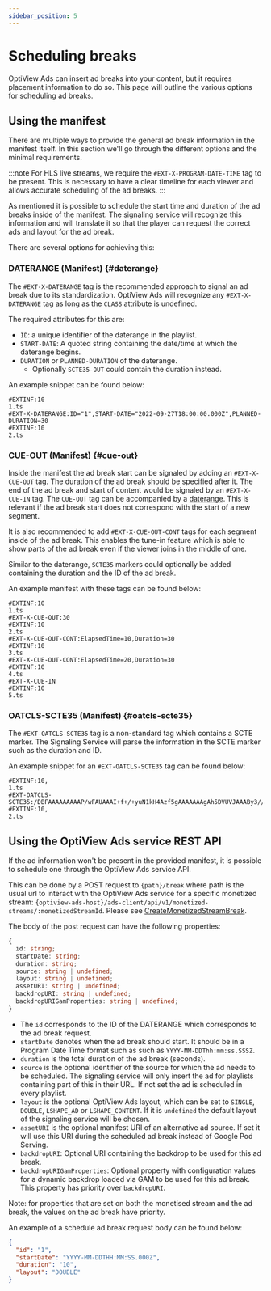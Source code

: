 ```yaml
---
sidebar_position: 5
---
```


# Scheduling breaks

OptiView Ads can insert ad breaks into your content, but it requires placement information to do so. This page will outline the various options for scheduling ad breaks.

## Using the manifest

There are multiple ways to provide the general ad break information in the manifest itself.
In this section we'll go through the different options and the minimal requirements.

:::note
For HLS live streams, we require the `#EXT-X-PROGRAM-DATE-TIME` tag to be present.
This is necessary to have a clear timeline for each viewer and allows accurate scheduling of the ad breaks.
:::

As mentioned it is possible to schedule the start time and duration of the ad breaks inside of the manifest.
The signaling service will recognize this information and will translate it so that the player can request the correct ads and layout for the ad break.

There are several options for achieving this:

### DATERANGE (Manifest) {#daterange}

The `#EXT-X-DATERANGE` tag is the recommended approach to signal an ad break due to its standardization.
OptiView Ads will recognize any `#EXT-X-DATERANGE` tag as long as the `CLASS` attribute is undefined.

The required attributes for this are:

- `ID`: a unique identifier of the daterange in the playlist.
- `START-DATE`: A quoted string containing the date/time at which the daterange begins.
- `DURATION` or `PLANNED-DURATION` of the daterange.
  - Optionally `SCTE35-OUT` could contain the duration instead.

An example snippet can be found below:

```
#EXTINF:10
1.ts
#EXT-X-DATERANGE:ID="1",START-DATE="2022-09-27T18:00:00.000Z",PLANNED-DURATION=30
#EXTINF:10
2.ts
```

### CUE-OUT (Manifest) {#cue-out}

Inside the manifest the ad break start can be signaled by adding an `#EXT-X-CUE-OUT` tag. The duration of the ad break should be specified after it. The end of the ad break and start of content would be signaled by an `#EXT-X-CUE-IN` tag. The `CUE-OUT` tag can be accompanied by a [daterange](#daterange). This is relevant if the ad break start does not correspond with the start of a new segment.

It is also recommended to add `#EXT-X-CUE-OUT-CONT` tags for each segment inside of the ad break.
This enables the tune-in feature which is able to show parts of the ad break even if the viewer joins in the middle of one.

Similar to the daterange, `SCTE35` markers could optionally be added containing the duration and the ID of the ad break.

An example manifest with these tags can be found below:

```
#EXTINF:10
1.ts
#EXT-X-CUE-OUT:30
#EXTINF:10
2.ts
#EXT-X-CUE-OUT-CONT:ElapsedTime=10,Duration=30
#EXTINF:10
3.ts
#EXT-X-CUE-OUT-CONT:ElapsedTime=20,Duration=30
#EXTINF:10
4.ts
#EXT-X-CUE-IN
#EXTINF:10
5.ts
```

### OATCLS-SCTE35 (Manifest) {#oatcls-scte35}

The `#EXT-OATCLS-SCTE35` tag is a non-standard tag which contains a SCTE marker.
The Signaling Service will parse the information in the SCTE marker such as the duration and ID.

An example snippet for an `#EXT-OATCLS-SCTE35` tag can be found below:

```
#EXTINF:10,
1.ts
#EXT-OATCLS-SCTE35:/DBFAAAAAAAAAP/wFAUAAAI+f+/+yuN1kH4Azf5gAAAAAAAgAh5DVUVJAAABy3//AADN/mAOCk5GTF9saW5lYXIwAACyYCjX
#EXTINF:10,
2.ts
```

## Using the OptiView Ads service REST API

If the ad information won't be present in the provided manifest, it is possible to schedule one through the OptiView Ads service API.

This can be done by a POST request to `{path}/break` where path is the usual url to interact with the OptiView Ads service for a specific monetized stream: `{optiview-ads-host}/ads-client/api/v1/monetized-streams/:monetizedStreamId`. Please see [CreateMonetizedStreamBreak](/ads/api/signaling/create-monetized-stream-break/).

The body of the post request can have the following properties:

```ts
{
  id: string;
  startDate: string;
  duration: string;
  source: string | undefined;
  layout: string | undefined;
  assetURI: string | undefined;
  backdropURI: string | undefined;
  backdropURIGamProperties: string | undefined;
}
```

- The `id` corresponds to the ID of the DATERANGE which corresponds to the ad break request.
- `startDate` denotes when the ad break should start. It should be in a Program Date Time format such as such as `YYYY-MM-DDThh:mm:ss.SSSZ`.
- `duration` is the total duration of the ad break (seconds).
- `source` is the optional identifier of the source for which the ad needs to be scheduled. The signaling service will only insert the ad for playlists containing part of this in their URL. If not set the ad is scheduled in every playlist.
- `layout` is the optional OptiView Ads layout, which can be set to `SINGLE`, `DOUBLE`, `LSHAPE_AD` or `LSHAPE_CONTENT`. If it is `undefined` the default layout of the signaling service will be chosen.
- `assetURI` is the optional manifest URI of an alternative ad source. If set it will use this URI during the scheduled ad break instead of Google Pod Serving.
- `backdropURI`: Optional URI containing the backdrop to be used for this ad break.
- `backdropURIGamProperties`: Optional property with configuration values for a dynamic backdrop loaded via GAM to be used for this ad break. This property has priority over `backdropURI`.

Note: for properties that are set on both the monetised stream and the ad break, the values on the ad break have priority.

An example of a schedule ad break request body can be found below:

```json
{
  "id": "1",
  "startDate": "YYYY-MM-DDTHH:MM:SS.000Z",
  "duration": "10",
  "layout": "DOUBLE"
}
```
